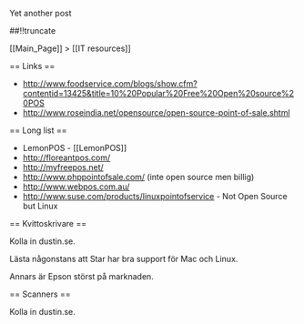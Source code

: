 Yet another post

[meta:author]: <> (Jonas Colmsjo)
[meta:title]: <> (Open-source-pos.md)
[meta:date]: <> (2012-01-01)
[meta:nested:key]: <> (Metadata value)

##!!truncate


[[Main_Page]] > [[IT resources]]

== Links ==

* http://www.foodservice.com/blogs/show.cfm?contentid=13425&title=10%20Popular%20Free%20Open%20source%20POS
* http://www.roseindia.net/opensource/open-source-point-of-sale.shtml


== Long list ==


* LemonPOS - [[LemonPOS]]
* http://floreantpos.com/
* http://myfreepos.net/
* http://www.phppointofsale.com/ (inte open source men billig)
* http://www.webpos.com.au/
* http://www.suse.com/products/linuxpointofservice - Not Open Source but Linux


== Kvittoskrivare ==

Kolla in dustin.se.

Lästa någonstans att Star har bra support för Mac och Linux.

Annars är Epson störst på marknaden.


== Scanners ==

Kolla in dustin.se.
